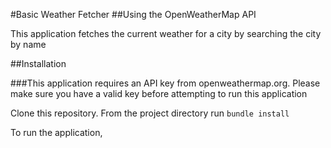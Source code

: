#Basic Weather Fetcher
##Using the OpenWeatherMap API

This application fetches the current weather for a city by searching the city by name

##Installation

###This application requires an API key from openweathermap.org. Please make sure you have a valid key before attempting to run this application


Clone this repository. From the project directory run `bundle install`

To run the application, 